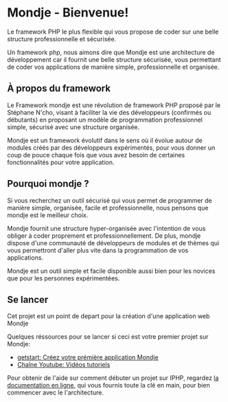 # Mondje - Bienvenue!

Le framework PHP le plus flexible qui vous propose de coder sur une belle structure professionnelle et sécurisée.

Un framework php, nous aimons dire que Mondje est une architecture de développement car il fournit une belle structure sécurisée, vous permettant de coder vos applications de manière simple, professionnelle et organisée.

## À propos du framework

Le Framework mondje est une révolution de framework PHP proposé par le Stéphane N'cho, visant à faciliter la vie des développeurs (confirmés ou débutants) en proposant un modèle de programmation professionnel simple, sécurisé avec une structure organisée.

Mondje est un framework évolutif dans le sens où il évolue autour de modules créés par des développeurs expérimentés, pour vous donner un coup de pouce chaque fois que vous avez besoin de certaines fonctionnalités pour votre application.

## Pourquoi mondje ?

Si vous recherchez un outil sécurisé qui vous permet de programmer de manière simple, organisée, facile et professionnelle, nous pensons que mondje est le meilleur choix.

Mondje fournit une structure hyper-organisée avec l'intention de vous obliger à coder proprement et professionnellement. De plus, mondje dispose d'une communauté de développeurs de modules et de thèmes qui vous permettront d'aller plus vite dans la programmation de vos applications.

Mondje est un outil simple et facile disponible aussi bien pour les novices que pour les personnes expérimentées.

## Se lancer

Cet projet est un point de depart pour la création d'une application web Mondje

Quelques réssources pour se lancer si ceci est votre premier projet sur Mondje:

- [ getstart: Créez votre prémière application Mondje ](https://syedevpro.com/mondje/getstart/)
- [ Chaîne Youtube: Vidéos tutoriels ](https://youtube.com/mondje)

Pour obtenir de l'aide sur comment débuter un projet sur IPHP, regardez
[la documentation en ligne](https://syedevpro.com/mondje/documentation/), qui vous fournis
toute la clé en main, pour bien commencer avec le l'architecture.
